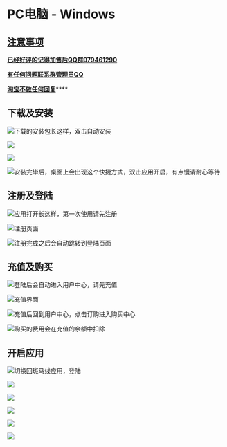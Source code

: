 # PC电脑 - Windows

## [注意事项](https://bmxcloud.fun/)

[**已经好评的记得加售后QQ群979461290**](https://bmxcloud.fun/)

[**有任何问题联系群管理员QQ** ](https://bmxcloud.fun/)

[ **淘宝不做任何回复**](https://bmxcloud.fun/)\*\*\*\*

## 下载及安装

![&#x4E0B;&#x8F7D;&#x7684;&#x5B89;&#x88C5;&#x5305;&#x957F;&#x8FD9;&#x6837;&#xFF0C;&#x53CC;&#x51FB;&#x81EA;&#x52A8;&#x5B89;&#x88C5;](../.gitbook/assets/image-18.png)

![](../.gitbook/assets/image-74.png)

![](../.gitbook/assets/image-2.png)

![&#x5B89;&#x88C5;&#x5B8C;&#x6BD5;&#x540E;&#xFF0C;&#x684C;&#x9762;&#x4E0A;&#x4F1A;&#x51FA;&#x73B0;&#x8FD9;&#x4E2A;&#x5FEB;&#x6377;&#x65B9;&#x5F0F;&#xFF0C;&#x53CC;&#x51FB;&#x5E94;&#x7528;&#x5F00;&#x542F;&#xFF0C;&#x6709;&#x70B9;&#x6162;&#x8BF7;&#x8010;&#x5FC3;&#x7B49;&#x5F85;](../.gitbook/assets/image-9.png)

## 注册及登陆

![&#x5E94;&#x7528;&#x6253;&#x5F00;&#x957F;&#x8FD9;&#x6837;&#xFF0C;&#x7B2C;&#x4E00;&#x6B21;&#x4F7F;&#x7528;&#x8BF7;&#x5148;&#x6CE8;&#x518C;](../.gitbook/assets/image-48.png)

![&#x6CE8;&#x518C;&#x9875;&#x9762;](../.gitbook/assets/image-5.png)

![&#x6CE8;&#x518C;&#x5B8C;&#x6210;&#x4E4B;&#x540E;&#x4F1A;&#x81EA;&#x52A8;&#x8DF3;&#x8F6C;&#x5230;&#x767B;&#x9646;&#x9875;&#x9762;](../.gitbook/assets/image-1.png)

## 充值及购买

![&#x767B;&#x9646;&#x540E;&#x4F1A;&#x81EA;&#x52A8;&#x8FDB;&#x5165;&#x7528;&#x6237;&#x4E2D;&#x5FC3;&#xFF0C;&#x8BF7;&#x5148;&#x5145;&#x503C;](../.gitbook/assets/image-60.png)

![&#x5145;&#x503C;&#x754C;&#x9762;](../.gitbook/assets/image-75.png)

![&#x5145;&#x503C;&#x540E;&#x56DE;&#x5230;&#x7528;&#x6237;&#x4E2D;&#x5FC3;&#xFF0C;&#x70B9;&#x51FB;&#x8BA2;&#x8D2D;&#x8FDB;&#x5165;&#x8D2D;&#x4E70;&#x4E2D;&#x5FC3;](../.gitbook/assets/image-80.png)

![&#x8D2D;&#x4E70;&#x7684;&#x8D39;&#x7528;&#x4F1A;&#x5728;&#x5145;&#x503C;&#x7684;&#x4F59;&#x989D;&#x4E2D;&#x6263;&#x9664;](../.gitbook/assets/image-13.png)

## 开启应用

![&#x5207;&#x6362;&#x56DE;&#x6591;&#x9A6C;&#x7EBF;&#x5E94;&#x7528;&#xFF0C;&#x767B;&#x9646;](../.gitbook/assets/image-63.png)

![](../.gitbook/assets/image-53.png)

![](../.gitbook/assets/image-8.png)

![](../.gitbook/assets/image-30.png)

![](../.gitbook/assets/image-85.png)

![](../.gitbook/assets/image-46.png)

